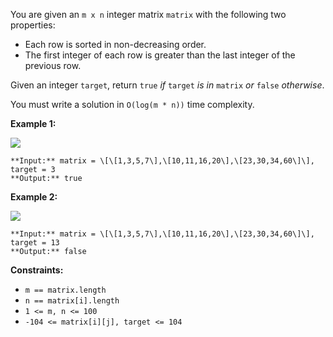You are given an `m x n` integer matrix `matrix` with the following two properties:

*   Each row is sorted in non-decreasing order.
*   The first integer of each row is greater than the last integer of the previous row.

Given an integer `target`, return `true` _if_ `target` _is in_ `matrix` _or_ `false` _otherwise_.

You must write a solution in `O(log(m * n))` time complexity.

**Example 1:**

![](https://assets.leetcode.com/uploads/2020/10/05/mat.jpg)
```
**Input:** matrix = \[\[1,3,5,7\],\[10,11,16,20\],\[23,30,34,60\]\], target = 3
**Output:** true
```

**Example 2:**

![](https://assets.leetcode.com/uploads/2020/10/05/mat2.jpg)
```
**Input:** matrix = \[\[1,3,5,7\],\[10,11,16,20\],\[23,30,34,60\]\], target = 13
**Output:** false
```

**Constraints:**

*   `m == matrix.length`
*   `n == matrix[i].length`
*   `1 <= m, n <= 100`
*   `-104 <= matrix[i][j], target <= 104`